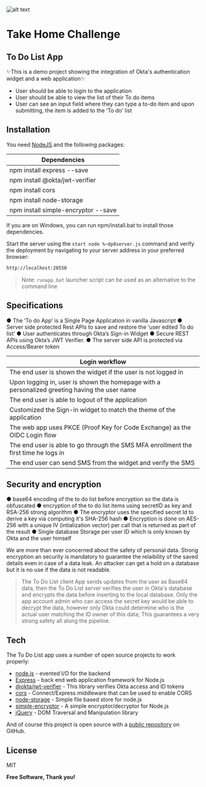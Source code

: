 ![alt text](https://is3-ssl.mzstatic.com/image/thumb/Purple115/v4/c3/87/9e/c3879ebe-7b27-c1af-021e-e234a326c4e5/AppIcon-1x_U007emarketing-0-6-0-85-220.png/1200x630wa.png "Okta Logo")

# Take Home Challenge
## To Do List App

✨This is a demo project  showing  the integration  of Okta's authentication widget and a web application✨
- User should be able to login to the application
- User should be able to view the list of their To do items
- User can see an input field where they can type a to-do item and upon submitting, the item is added to the ‘To do’ list

## Installation

 You need [NodeJS](https://nodejs.org/en/) and the following packages:

Dependencies | 
--- |
|npm install express --save|
|npm install @okta/jwt-verifier|
|npm install cors|
|npm install node-storage|
|npm install simple-encryptor --save|
If you are on Windows, you can run npm/install.bat to install those dependencies. 

Start the server using the `start node %~dp0server.js` command and verify the deployment by navigating to your server address in your preferred browser:

```sh
http://localhost:28550
```
> Note: `runapp.bat` launcher script can be used as an alternative to the command line 

## Specifications

● The ‘To do App’ is a Single Page Application in vanilla Javascript
● Server side protected Rest APIs to save and restore the ‘user edited To do list’
● User authenticates through Okta’s Sign-in Widget
● Secure REST APIs using Okta’s JWT Verifier. 
● The server side API is protected via Access/Bearer token

Login workflow|
--- |
The end user is shown the widget if the user is not logged in|
Upon logging in, user is shown the homepage with a personalized greeting having the user name|
The end user is able to logout of the application|
Customized the Sign-in widget to match the theme of the application|
The web app uses PKCE (Proof Key for Code Exchange) as the OIDC Login flow|
The end user is able to go through the SMS MFA enrollment the first time he logs in|
The end user can send SMS from the widget and verify the SMS|

## Security and encryption

● base64 encoding of the to do list before encryption so the data is obfuscated
● encryption of the to do list items using secretID as key and RSA-256 strong algorithm
● The encryptor uses the specified secret Id to derive a key via computing it's SHA-256 hash
● Encryption is done on AES-256 with a unique IV (intialization vector) per call that is returned as part of the result
● Single database Storage per user ID which is only known by Okta and the user himself

We are more than ever concerned about the safety of personal data. Strong encryption an security is mandatory to guarantee the relaibility of the saved details even in case of a data leak. An attacker can get a hold on a database but it is no use if the data is not readable.

> The To Do List client App sends updates from the user as Base64 data, then the To Do List server verifies the user in Okta's database and encrypts the data before inserting to the local database. Only the app account admin who can access the secret key would be able to decrypt the data, however only Okta could determine who is the actual user matching the ID owner of this data; This guarantees a very strong safety all along the pipeline.

## Tech

The To Do List app uses a number of open source projects to work properly:
- [node.js](https://nodejs.org/en/) - evented I/O for the backend
- [Express](https://expressjs.com/) - back end web application framework for Node.js
- [@okta/jwt-verifier](https://github.com/okta/okta-oidc-js/tree/master/packages/jwt-verifier) - This library verifies Okta access and ID tokens
- [cors](https://github.com/expressjs/cors) -  Connect/Express middleware that can be used to enable CORS
- [node-storage](https://github.com/amativos/node-storage) - Simple file based store for node.js
- [simple-encryptor](https://github.com/sehrope/node-simple-encryptor) - A simple encryptor/decryptor for Node.js
- [jQuery](https://jquery.com/) - DOM Traversal and Manipulation library

And of course this project is open source with a [public repository][git-repo-url] on GitHub.

## License
MIT

**Free Software, Thank you!**

[git-repo-url]: <https://github.com/reg31/ToDoServer.git>